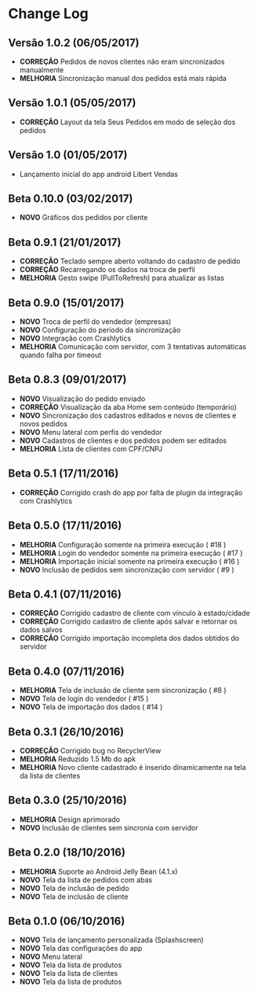 Change Log
==========

Versão 1.0.2 (06/05/2017)
-----------------------
* **CORREÇÃO** Pedidos de novos clientes não eram sincronizados manualmente
* **MELHORIA** Sincronização manual dos pedidos está mais rápida

Versão 1.0.1 (05/05/2017)
-----------------------
* **CORREÇÃO** Layout da tela Seus Pedidos em modo de seleção dos pedidos

Versão 1.0 (01/05/2017)
-----------------------
* Lançamento inicial do app android Libert Vendas

Beta 0.10.0 (03/02/2017)
-----------------------
* **NOVO** Gráficos dos pedidos por cliente

Beta 0.9.1 (21/01/2017)
-----------------------
* **CORREÇÃO** Teclado sempre aberto voltando do cadastro de pedido
* **CORREÇÃO** Recarregando os dados na troca de perfil
* **MELHORIA** Gesto swipe (PullToRefresh) para atualizar as listas

Beta 0.9.0 (15/01/2017)
-----------------------
* **NOVO** Troca de perfil do vendedor (empresas)
* **NOVO** Configuração do período da sincronização
* **NOVO** Integração com Crashlytics
* **MELHORIA** Comunicação com servidor, com 3 tentativas automáticas quando falha por timeout

Beta 0.8.3 (09/01/2017)
-----------------------
* **NOVO** Visualização do pedido enviado
* **CORREÇÃO** Visualização da aba Home sem conteúdo (temporário)
* **NOVO** Sincronização dos cadastros editados e novos de clientes e novos pedidos
* **NOVO** Menu lateral com perfis do vendedor
* **NOVO** Cadastros de clientes e dos pedidos podem ser editados
* **MELHORIA** Lista de clientes com CPF/CNPJ

Beta 0.5.1 (17/11/2016)
-----------------------
* **CORREÇÃO** Corrigido crash do app por falta de plugin da integração com Crashlytics

Beta 0.5.0 (17/11/2016)
-----------------------
* **MELHORIA** Configuração somente na primeira execução ( #18 )
* **MELHORIA** Login do vendedor somente na primeira execução ( #17 )
* **MELHORIA** Importação inicial somente na primeira execução ( #16 )
* **NOVO** Inclusão de pedidos sem sincronização com servidor ( #9 )

Beta 0.4.1 (07/11/2016)
-----------------------
* **CORREÇÃO** Corrigido cadastro de cliente com vínculo à estado/cidade
* **CORREÇÃO** Corrigido cadastro de cliente após salvar e retornar os dados salvos
* **CORREÇÃO** Corrigido importação incompleta dos dados obtidos do servidor

Beta 0.4.0 (07/11/2016)
-----------------------
* **MELHORIA** Tela de inclusão de cliente sem sincronização ( #8 )
* **NOVO** Tela de login do vendedor ( #15 )
* **NOVO** Tela de importação dos dados ( #14 )

Beta 0.3.1 (26/10/2016)
-----------------------
* **CORREÇÃO** Corrigido bug no RecyclerView
* **MELHORIA** Reduzido 1.5 Mb do apk
* **MELHORIA** Novo cliente cadastrado é inserido dinamicamente na tela da lista de clientes

Beta 0.3.0 (25/10/2016)
-----------------------
* **MELHORIA** Design aprimorado
* **NOVO** Inclusão de clientes sem sincronia com servidor

Beta 0.2.0 (18/10/2016)
-----------------------
* **MELHORIA** Suporte ao Android Jelly Bean (4.1.x)
* **NOVO** Tela da lista de pedidos com abas
* **NOVO** Tela de inclusão de pedido
* **NOVO** Tela de inclusão de cliente

Beta 0.1.0 (06/10/2016)
-----------------------
* **NOVO** Tela de lançamento personalizada (Splashscreen)
* **NOVO** Tela das configurações do app
* **NOVO** Menu lateral
* **NOVO** Tela da lista de produtos
* **NOVO** Tela da lista de clientes
* **NOVO** Tela da lista de produtos

